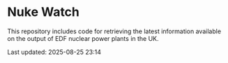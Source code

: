 # Nuke Watch

This repository includes code for retrieving the latest information available on the output of EDF nuclear power plants in the UK.

Last updated: 2025-08-25 23:14